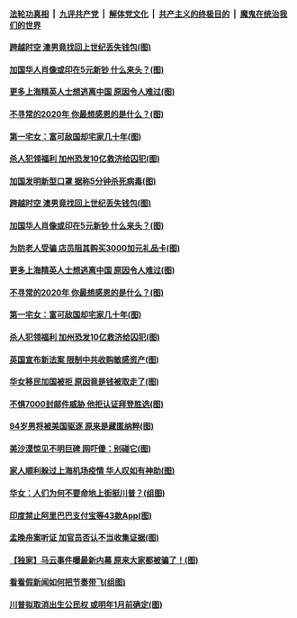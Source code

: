 

####  [法轮功真相](../../../../basic/blob/master/README.md?t=11280602) &nbsp;|&nbsp; [九评共产党](../../../../9ping.md/blob/master/README.md?t=11280602) &nbsp;|&nbsp; [解体党文化](../../../../jtdwh.md/blob/master/README.md?t=11280602)  &nbsp;|&nbsp; [共产主义的终极目的](../../../../gczydzjmd.md/blob/master/README.md?t=11280602) &nbsp;|&nbsp; [魔鬼在统治我们的世界](../../../../mgztzwmdsj.md/blob/master/README.md?t=11280602) 

#### [跨越时空 澳男竟找回上世纪丢失钱包(图)](../pages/p3/953969.md?t=11280602) 

#### [加国华人肖像或印在5元新钞 什么来头？(图)](../pages/p3/953553.md?t=11280602) 

#### [更多上海精英人士想逃离中国 原因令人难过(图)](../pages/p3/953878.md?t=11280602) 

#### [不寻常的2020年 你最想感恩的是什么？(图)](../pages/p3/953863.md?t=11280602) 

#### [第一宅女：富可敌国却宅家几十年(图)](../pages/p3/953835.md?t=11280602) 

#### [杀人犯领福利 加州恐发10亿救济给囚犯(图)](../pages/p3/953792.md?t=11280602) 

#### [加国发明新型口罩 据称5分钟杀死病毒(图)](../pages/p3/953973.md?t=11280602) 

#### [跨越时空 澳男竟找回上世纪丢失钱包(图)](../pages/p3/953969.md?t=11280602) 

#### [加国华人肖像或印在5元新钞 什么来头？(图)](../pages/p3/953553.md?t=11280602) 

#### [为防老人受骗 店员阻其购买3000加元礼品卡(图)](../pages/p3/953910.md?t=11280602) 

#### [更多上海精英人士想逃离中国 原因令人难过(图)](../pages/p3/953878.md?t=11280602) 

#### [不寻常的2020年 你最想感恩的是什么？(图)](../pages/p3/953863.md?t=11280602) 

#### [第一宅女：富可敌国却宅家几十年(图)](../pages/p3/953835.md?t=11280602) 

#### [杀人犯领福利 加州恐发10亿救济给囚犯(图)](../pages/p3/953792.md?t=11280602) 

#### [英国宣布新法案 限制中共收购敏感资产(图)](../pages/p3/953794.md?t=11280602) 

#### [华女移民加国被拒 原因竟是钱被取走了(图)](../pages/p3/953786.md?t=11280602) 

#### [不惧7000封邮件威胁 他拒认证拜登胜选(图)](../pages/p3/953755.md?t=11280602) 

#### [94岁男将被美国驱逐 原来是藏匿纳粹(图)](../pages/p3/953759.md?t=11280602) 

#### [美沙漠惊见不明巨碑 网吓傻：别碰它(图)](../pages/p3/953746.md?t=11280602) 

#### [家人顺利躲过上海机场疫情 华人叹如有神助(图)](../pages/p3/953710.md?t=11280602) 

#### [华女：人们为何不要命地上街挺川普？(组图)](../pages/p3/953686.md?t=11280602) 

#### [印度禁止阿里巴巴支付宝等43款App(图)](../pages/p3/953682.md?t=11280602) 

#### [孟晚舟案听证 加官员否认不当收集证据(图)](../pages/p3/953679.md?t=11280602) 

#### [【独家】马云事件曝最新内幕 原来大家都被骗了！(图)](../pages/p3/953558.md?t=11280602) 

#### [看看假新闻如何把节奏带飞(组图)](../pages/p3/953656.md?t=11280602) 

#### [川普拟取消出生公民权 或明年1月前确定(图)](../pages/p3/953645.md?t=11280602) 


